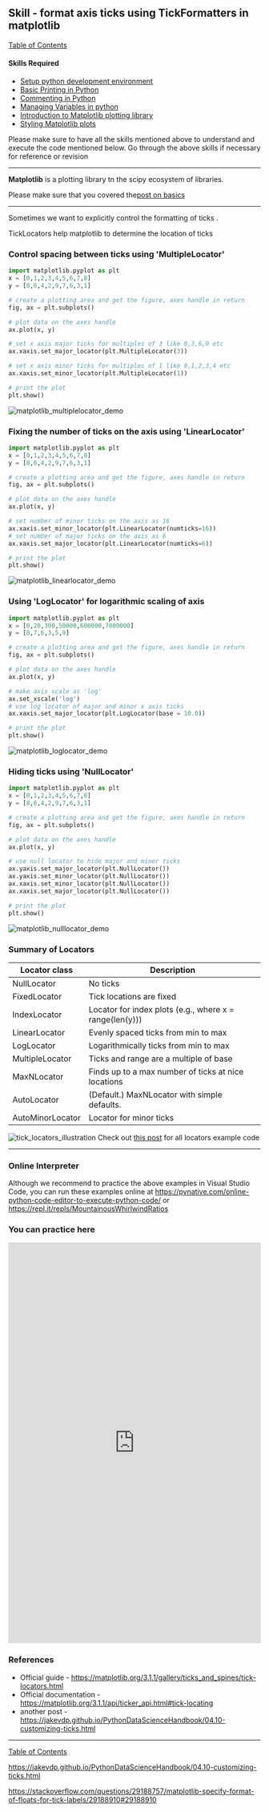 ## Skill - format axis ticks using TickFormatters in matplotlib
[Table of Contents](https://nagasudhir.blogspot.com/2020/04/taming-python-table-of-contents.html)
#### Skills Required
* [Setup python development environment](https://nagasudhir.blogspot.com/2020/04/setup-python-development-environment_14.html)
* [Basic Printing in Python](https://nagasudhir.blogspot.com/2020/04/basic-printing-in-python.html)
* [Commenting in Python](https://nagasudhir.blogspot.com/2020/04/comments-in-python.html)
* [Managing Variables in python](https://nagasudhir.blogspot.com/2020/04/managing-variables-in-python.html)
* [Introduction to Matplotlib plotting library](https://nagasudhir.blogspot.com/2020/05/intro-to-matplotlib.html)
* [Styling Matplotlib plots](https://nagasudhir.blogspot.com/2020/05/styling-matplotlib-plots.html)

Please make sure to have all the skills mentioned above to understand and execute the code mentioned below. Go through the above skills if necessary for reference or revision

<hr/>

**Matplotlib** is a plotting library tn the scipy ecosystem of libraries.

Please make sure that you covered the[post on basics](https://nagasudhir.blogspot.com/2020/05/intro-to-matplotlib.html)
<hr/>

Sometimes we want to explicitly control the formatting of ticks .

TickLocators help matplotlib to determine the location of ticks

### Control spacing between ticks using 'MultipleLocator'
```python
import matplotlib.pyplot as plt
x = [0,1,2,3,4,5,6,7,8]
y = [8,6,4,2,9,7,6,3,1]

# create a plotting area and get the figure, axes handle in return
fig, ax = plt.subplots()

# plot data on the axes handle
ax.plot(x, y)

# set x axis major ticks for multiples of 3 like 0,3,6,9 etc
ax.xaxis.set_major_locator(plt.MultipleLocator(3))

# set x axis minor ticks for multiples of 1 like 0,1,2,3,4 etc
ax.xaxis.set_minor_locator(plt.MultipleLocator(1))

# print the plot
plt.show()
```
![matplotlib_multiplelocator_demo](https://github.com/nagasudhirpulla/taming_python/raw/master/blog/skills/assets/img/matplotlib_multiplelocator_demo.PNG)

### Fixing the number of ticks on the axis using 'LinearLocator'
```python
import matplotlib.pyplot as plt
x = [0,1,2,3,4,5,6,7,8]
y = [8,6,4,2,9,7,6,3,1]

# create a plotting area and get the figure, axes handle in return
fig, ax = plt.subplots()

# plot data on the axes handle
ax.plot(x, y)

# set number of minor ticks on the axis as 16
ax.xaxis.set_minor_locator(plt.LinearLocator(numticks=16))
# set number of major ticks on the axis as 6
ax.xaxis.set_major_locator(plt.LinearLocator(numticks=6))

# print the plot
plt.show()
```
![matplotlib_linearlocator_demo](https://github.com/nagasudhirpulla/taming_python/raw/master/blog/skills/assets/img/matplotlib_linearlocator_demo.PNG)

### Using 'LogLocator' for logarithmic scaling of axis
```python
import matplotlib.pyplot as plt
x = [0,20,300,50000,600000,7000000]
y = [8,7,6,3,5,9]

# create a plotting area and get the figure, axes handle in return
fig, ax = plt.subplots()

# plot data on the axes handle
ax.plot(x, y)

# make axis scale as 'log'
ax.set_xscale('log')
# use log locator of major and minor x axis ticks
ax.xaxis.set_major_locator(plt.LogLocator(base = 10.0))

# print the plot
plt.show()
```
![matplotlib_loglocator_demo](https://github.com/nagasudhirpulla/taming_python/raw/master/blog/skills/assets/img/matplotlib_loglocator_demo.PNG)

### Hiding ticks using 'NullLocator'
```python
import matplotlib.pyplot as plt
x = [0,1,2,3,4,5,6,7,8]
y = [8,6,4,2,9,7,6,3,1]

# create a plotting area and get the figure, axes handle in return
fig, ax = plt.subplots()

# plot data on the axes handle
ax.plot(x, y)

# use null locator to hide major and minor ticks
ax.yaxis.set_major_locator(plt.NullLocator())
ax.yaxis.set_minor_locator(plt.NullLocator())
ax.xaxis.set_minor_locator(plt.NullLocator())
ax.xaxis.set_major_locator(plt.NullLocator())

# print the plot
plt.show()
```
![matplotlib_nulllocator_demo](https://github.com/nagasudhirpulla/taming_python/raw/master/blog/skills/assets/img/matplotlib_nulllocator_demo.PNG)

### Summary of Locators
| Locator class     | Description                                             |
|-------------------|---------------------------------------------------------|
| NullLocator       | No ticks                                                |
| FixedLocator      | Tick locations are fixed                                |
| IndexLocator      | Locator for index plots (e.g., where x = range(len(y))) |
| LinearLocator     | Evenly spaced ticks from min to max                     |
| LogLocator        | Logarithmically ticks from min to max                   |
| MultipleLocator   | Ticks and range are a multiple of base                  |
| MaxNLocator       | Finds up to a max number of ticks at nice locations     |
| AutoLocator       | (Default.) MaxNLocator with simple defaults.            |
| AutoMinorLocator  | Locator for minor ticks                                 |

![tick_locators_illustration](https://github.com/nagasudhirpulla/taming_python/raw/master/blog/skills/assets/img/tick_locators_illustration.png)
Check out [this post](https://matplotlib.org/3.1.1/gallery/ticks_and_spines/tick-locators.html) for all locators example code

<hr/>

### Online Interpreter
Although we recommend to practice the above examples in Visual Studio Code, you can run these examples online at https://pynative.com/online-python-code-editor-to-execute-python-code/ or https://repl.it/repls/MountainousWhirlwindRatios

### You can practice here
<iframe height="800px" width="100%" src="https://repl.it/repls/GrossCreativeApplicationprogrammer?lite=true" scrolling="no" frameborder="no" allowtransparency="true" allowfullscreen="true" sandbox="allow-forms allow-pointer-lock allow-popups allow-same-origin allow-scripts allow-modals"></iframe>

### References
* Official guide - https://matplotlib.org/3.1.1/gallery/ticks_and_spines/tick-locators.html
* Official documentation - https://matplotlib.org/3.1.1/api/ticker_api.html#tick-locating
* another post - https://jakevdp.github.io/PythonDataScienceHandbook/04.10-customizing-ticks.html

<hr/>

[Table of Contents](https://nagasudhir.blogspot.com/2020/04/taming-python-table-of-contents.html)





https://jakevdp.github.io/PythonDataScienceHandbook/04.10-customizing-ticks.html

https://stackoverflow.com/questions/29188757/matplotlib-specify-format-of-floats-for-tick-labels/29188910#29188910


<!--stackedit_data:
eyJwcm9wZXJ0aWVzIjoidGl0bGU6IEZvcm1hdCBheGlzIHRpY2
tzIGluIG1hdHBsb3RsaWJcbmF1dGhvcjogTmFnYXN1ZGhpciBQ
dWxsYVxuZGF0ZTogJzIwMjAtMDUtMTYnXG50YWdzOiAncHl0aG
9uLCBsZWFybmluZywgdHV0b3JpYWwsIHRhbWluZ19weXRob25f
c2tpbGwnXG5jYXRlZ29yaWVzOiB0YW1pbmdfcHl0aG9uX3NraW
xsXG4iLCJoaXN0b3J5IjpbODg2MDg1MjEzLDQ0NjE5MDM4OSwy
MDU4Nzg2NTA5XX0=
-->